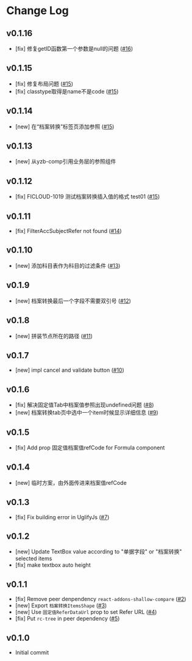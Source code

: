 # Change Log

## v0.1.16

- [fix] 修复getID函数第一个参数是null的问题 ([#16](https://github.com/yyssc/ssc-formula2/issues/16))

## v0.1.15

- [fix] 修复布局问题 ([#15](https://github.com/yyssc/ssc-formula2/issues/15))
- [fix] classtype取得是name不是code ([#15](https://github.com/yyssc/ssc-formula2/issues/15))

## v0.1.14

- [new] 在“档案转换”标签页添加参照 ([#15](https://github.com/yyssc/ssc-formula2/issues/15))

## v0.1.13

- [new] 从yzb-comp引用业务层的参照组件

## v0.1.12

- [fix] FICLOUD-1019 测试档案转换插入值的格式 test01  ([#15](https://github.com/yyssc/ssc-formula2/issues/15))

## v0.1.11

- [fix] FilterAccSubjectRefer not found  ([#14](https://github.com/yyssc/ssc-formula2/issues/14))

## v0.1.10

- [new] 添加科目表作为科目的过滤条件 ([#13](https://github.com/yyssc/ssc-formula2/issues/13))

## v0.1.9

- [new] 档案转换最后一个字段不需要双引号 ([#12](https://github.com/yyssc/ssc-formula2/issues/12))

## v0.1.8

- [new] 拼装节点所在的路径 ([#11](https://github.com/yyssc/ssc-formula2/issues/11))

## v0.1.7

- [new] impl cancel and validate button ([#10](https://github.com/yyssc/ssc-formula2/issues/10))

## v0.1.6

- [fix] 解决固定值Tab中档案值参照出现undefined问题 ([#8](https://github.com/yyssc/ssc-formula2/issues/8))
- [new] 档案转换tab页中选中一个item时候显示详细信息 ([#9](https://github.com/yyssc/ssc-formula2/issues/9))

## v0.1.5

- [fix] Add prop 固定值档案值refCode for Formula component

## v0.1.4

- [new] 临时方案，由外面传进来档案值refCode

## v0.1.3

- [fix] Fix building error in UglifyJs ([#7](https://github.com/yyssc/ssc-formula2/issues/7))

## v0.1.2

- [new] Update TextBox value according to "单据字段" or "档案转换" selected items
- [fix] make textbox auto height

## v0.1.1
- [fix] Remove peer denpendency `react-addons-shallow-compare` ([#2](https://github.com/yyssc/ssc-formula2/issues/2))
- [new] Export `档案转换ItemsShape` ([#3](https://github.com/yyssc/ssc-formula2/issues/3))
- [new] Use `固定值ReferDataUrl` prop to set Refer URL ([#4](https://github.com/yyssc/ssc-formula2/issues/4))
- [fix] Put `rc-tree` in peer dependency ([#5](https://github.com/yyssc/ssc-formula2/issues/5))

## v0.1.0
 - Initial commit
